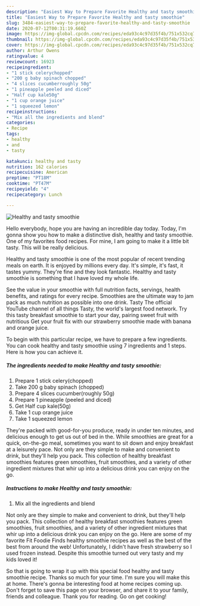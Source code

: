 ```yaml
---
description: "Easiest Way to Prepare Favorite Healthy and tasty smoothie"
title: "Easiest Way to Prepare Favorite Healthy and tasty smoothie"
slug: 3484-easiest-way-to-prepare-favorite-healthy-and-tasty-smoothie
date: 2020-07-12T00:31:19.660Z
image: https://img-global.cpcdn.com/recipes/eda93c4c97d35f4b/751x532cq70/healthy-and-tasty-smoothie-recipe-main-photo.jpg
thumbnail: https://img-global.cpcdn.com/recipes/eda93c4c97d35f4b/751x532cq70/healthy-and-tasty-smoothie-recipe-main-photo.jpg
cover: https://img-global.cpcdn.com/recipes/eda93c4c97d35f4b/751x532cq70/healthy-and-tasty-smoothie-recipe-main-photo.jpg
author: Arthur Owens
ratingvalue: 4
reviewcount: 16923
recipeingredient:
- "1 stick celerychopped"
- "200 g baby spinach chopped"
- "4 slices cucumberroughly 50g"
- "1 pineapple peeled and diced"
- "Half cup kale50g"
- "1 cup orange juice"
- "1 squeezed lemon"
recipeinstructions:
- "Mix all the ingredients and blend"
categories:
- Recipe
tags:
- healthy
- and
- tasty

katakunci: healthy and tasty 
nutrition: 162 calories
recipecuisine: American
preptime: "PT18M"
cooktime: "PT47M"
recipeyield: "4"
recipecategory: Lunch

---
```



![Healthy and tasty smoothie](https://img-global.cpcdn.com/recipes/eda93c4c97d35f4b/751x532cq70/healthy-and-tasty-smoothie-recipe-main-photo.jpg)

Hello everybody, hope you are having an incredible day today. Today, I'm gonna show you how to make a distinctive dish, healthy and tasty smoothie. One of my favorites food recipes. For mine, I am going to make it a little bit tasty. This will be really delicious.

Healthy and tasty smoothie is one of the most popular of recent trending meals on earth. It is enjoyed by millions every day. It's simple, it's fast, it tastes yummy. They're fine and they look fantastic. Healthy and tasty smoothie is something that I have loved my whole life.

See the value in your smoothie with full nutrition facts, servings, health benefits, and ratings for every recipe. Smoothies are the ultimate way to jam pack as much nutrition as possible into one drink. Tasty The official YouTube channel of all things Tasty, the world&#39;s largest food network. Try this tasty breakfast smoothie to start your day, pairing sweet fruit with nutritious Get your fruit fix with our strawberry smoothie made with banana and orange juice.


To begin with this particular recipe, we have to prepare a few ingredients. You can cook healthy and tasty smoothie using 7 ingredients and 1 steps. Here is how you can achieve it.

<!--inarticleads1-->

##### The ingredients needed to make Healthy and tasty smoothie:

1. Prepare 1 stick celery(chopped)
1. Take 200 g baby spinach (chopped)
1. Prepare 4 slices cucumber(roughly 50g)
1. Prepare 1 pineapple (peeled and diced)
1. Get Half cup kale(50g)
1. Take 1 cup orange juice
1. Take 1 squeezed lemon


They&#39;re packed with good-for-you produce, ready in under ten minutes, and delicious enough to get us out of bed in the. While smoothies are great for a quick, on-the-go meal, sometimes you want to sit down and enjoy breakfast at a leisurely pace. Not only are they simple to make and convenient to drink, but they&#39;ll help you pack. This collection of healthy breakfast smoothies features green smoothies, fruit smoothies, and a variety of other ingredient mixtures that whir up into a delicious drink you can enjoy on the go. 

<!--inarticleads2-->

##### Instructions to make Healthy and tasty smoothie:

1. Mix all the ingredients and blend


Not only are they simple to make and convenient to drink, but they&#39;ll help you pack. This collection of healthy breakfast smoothies features green smoothies, fruit smoothies, and a variety of other ingredient mixtures that whir up into a delicious drink you can enjoy on the go. Here are some of my favorite Fit Foodie Finds healthy smoothie recipes as well as the best of the best from around the web! Unfortunately, I didn&#39;t have fresh strawberry so I used frozen instead. Despite this smoothie turned out very tasty and my kids loved it! 

So that is going to wrap it up with this special food healthy and tasty smoothie recipe. Thanks so much for your time. I'm sure you will make this at home. There's gonna be interesting food at home recipes coming up. Don't forget to save this page on your browser, and share it to your family, friends and colleague. Thank you for reading. Go on get cooking!
